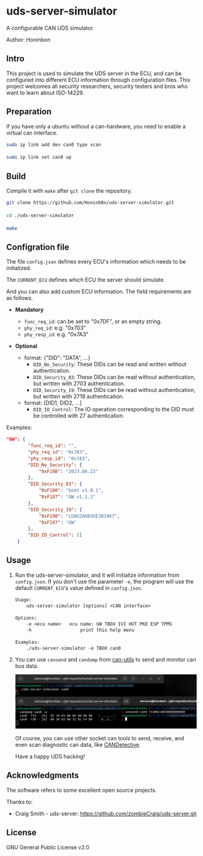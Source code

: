 # uds-server-simulator
A configurable CAN UDS simulator.

Author: Honinbon

## Intro
This project is used to simulate the UDS server in the ECU, and can be configured into different ECU information through configuration files. This project welcomes all security researchers, security testers and bros who want to learn about ISO-14229.

## Preparation
If you have only a ubuntu without a can-hardware, you need to enable a virtual can interface.
```sh
sudo ip link add dev can0 type vcan

sudo ip link set can0 up
```

## Build
Compile it with `make` after `git clone` the repository.

```sh
git clone https://github.com/Honinb0n/uds-server-simulator.git

cd ./uds-server-simulator

make
```

## Configration file
The file `config.json` defines every ECU's information which needs to be initialized.

The `CURRENT_ECU` defines which ECU the server should simulate.

And you can also add custom ECU information. The field requirements are as follows.

* **Mandatory**
    * `func_req_id`: can be set to "0x7DF", or an empty string.
    * `phy_req_id`: e.g. "0x703"
    * `phy_resp_id`: e.g. "0x7A3"    

* **Optional** 
    * format: {"DID": "DATA", ...}   
        * `DID_No_Security`: These DIDs can be read and written without authentication.
        * `DID_Security_03`: These DIDs can be read without authentication, but written with 2703 authentication.
        * `DID_Security_19`: These DIDs can be read without authentication, but written with 2719 authentication.   
    * format: [DID1, DID2, ...] 
        * `DID_IO_Control`: The IO operation corresponding to the DID must be controlled with 27 authentication.

Examples:
```json
"GW": {
        "func_req_id": "",
        "phy_req_id": "0x703",
        "phy_resp_id": "0x7A3",
        "DID_No_Security": {
            "0xF18B": "2023.06.23"
        },
        "DID_Security_03": {
            "0xF180": "boot v1.0.1", 
            "0xF187": "GW v1.1.1"
        },
        "DID_Security_19": {
            "0xF190": "LUAU2AUB3GE383467",
            "0xF197": "GW"
        },
        "DID_IO_Control": []
    }
```

## Usage
1. Run the uds-server-simulator, and it will initialize information from `config.json`. If you don't use the parameter `-e`, the program will use the default `CURRENT_ECU`'s value defined in `config.json`.

    ```
    Usage:   
        uds-server-simulator [options] <CAN interface> 

    Options:  
        -e <ecu name>	ecu name: GW TBOX IVI HUT PKE ESP TPMS   
        -h                  print this help menu  

    Examples:   
        ./uds-server-simulator -e TBOX can0  
    ```

2. You can use `cansend` and `candump` from [can-utils](https://github.com/linux-can/can-utils.git) to send and monitor can bus data.   

    ![usage2-1](./pic/usage2-1.png) 
    
    Of course, you can use other socket can tools to send, receive, and even scan diagnostic can data, like [CANDetective](https://github.com/Honinb0n/CANDetective.git "coming soon in a few weeks").

    Have a happy UDS hacking!

## Acknowledgments
The software refers to some excellent open source projects.

Thanks to:

* Craig Smith - uds-server: <https://github.com/zombieCraig/uds-server.git>

## License
GNU General Public License v2.0



